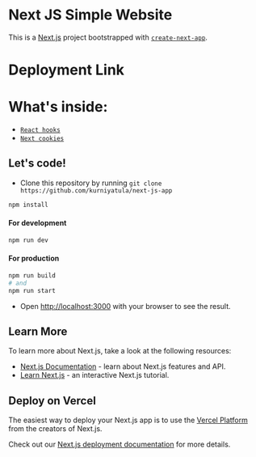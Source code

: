# Next JS Simple Website
This is a [Next.js](https://nextjs.org/) project bootstrapped with [`create-next-app`](https://github.com/vercel/next.js/tree/canary/packages/create-next-app).

# Deployment Link

# What's inside:
- [`React hooks`](https://reactjs.org/docs/hooks-intro.html)
- [`Next cookies`](https://www.npmjs.com/package/cookies-next)

## Let's code!

- Clone this repository by running `git clone https://github.com/kurniyatula/next-js-app`

```bash
npm install
```

#### For development

```bash
npm run dev
```

#### For production

```bash
npm run build
# and 
npm run start
```

- Open [http://localhost:3000](http://localhost:3000) with your browser to see the result.

## Learn More

To learn more about Next.js, take a look at the following resources:

- [Next.js Documentation](https://nextjs.org/docs) - learn about Next.js features and API.
- [Learn Next.js](https://nextjs.org/learn) - an interactive Next.js tutorial.

## Deploy on Vercel

The easiest way to deploy your Next.js app is to use the [Vercel Platform](https://vercel.com/new?utm_medium=default-template&filter=next.js&utm_source=create-next-app&utm_campaign=create-next-app-readme) from the creators of Next.js.

Check out our [Next.js deployment documentation](https://nextjs.org/docs/deployment) for more details.
